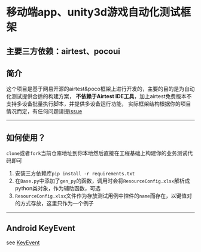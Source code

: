 # 移动端app、unity3d游戏自动化测试框架
## 主要三方依赖：airtest、pocoui
## 简介
这个项目是基于网易开源的airtest&poco框架上进行开发的，主要的目的是为自动化测试提供合适的构建方案，
**不依赖于Airtest IDE工具**，加上airtest免费版本不支持多设备批量执行脚本，并提供多设备运行功能，
实际框架结构根据你的项目情况而定，有任何问题请提[issue](https://github.com/leafyin/mobile-u3d-test/issues)

---

## 如何使用？
`clone`或者`fork`当前仓库地址到你本地然后直接在工程基础上构建你的业务测试代码即可
1. 安装三方依赖库`pip install -r requirements.txt `
2. 在`Base.py`中添加了`gen_py`的函数，调用时会将`ResourceConfig.xlsx`解析成python类对象，作为辅助函数，可选 
3. `ResourceConfig.xlsx`文件作为存放测试用例中控件的`name`而存在，以键值对的方式存放，这里只作为一个例子

---

## Android KeyEvent
see [KeyEvent](https://developer.android.com/reference/android/view/KeyEvent)